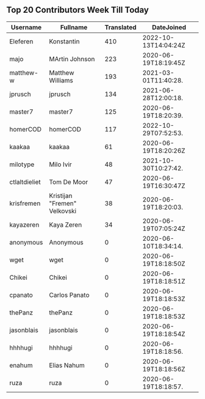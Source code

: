 ## Top 20 Contributors Week Till Today ##
|Username|Fullname|Translated|DateJoined|
|--------|--------|----------|----------|
|Eleferen|Konstantin|410|2022-10-13T14:04:24Z|
|majo|MArtin Johnson|223|2020-06-19T18:19:45Z|
|matthew-w|Matthew Williams|193|2021-03-01T11:40:28.|
|jprusch|jprusch|134|2021-06-28T12:00:18.|
|master7|master7|125|2020-06-19T18:20:39.|
|homerCOD|homerCOD|117|2022-10-29T07:52:53.|
|kaakaa|kaakaa|61|2020-06-19T18:20:26Z|
|milotype|Milo Ivir|48|2021-10-30T10:27:42.|
|ctlaltdieliet|Tom De Moor|47|2020-06-19T16:30:47Z|
|krisfremen|Kristijan "Fremen" Velkovski|38|2020-06-19T18:20:03.|
|kayazeren|Kaya Zeren|34|2020-06-19T07:05:24Z|
|anonymous|Anonymous|0|2020-06-10T18:34:14.|
|wget|wget|0|2020-06-19T18:18:50Z|
|Chikei|Chikei|0|2020-06-19T18:18:51Z|
|cpanato|Carlos Panato|0|2020-06-19T18:18:53Z|
|thePanz|thePanz|0|2020-06-19T18:18:53Z|
|jasonblais|jasonblais|0|2020-06-19T18:18:54Z|
|hhhhugi|hhhhugi|0|2020-06-19T18:18:56.|
|enahum|Elias  Nahum|0|2020-06-19T18:18:56Z|
|ruza|ruza|0|2020-06-19T18:18:57.|
